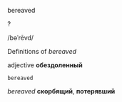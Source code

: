 bereaved

?

/bəˈrēvd/

Definitions of _bereaved_

adjective
**обездоленный**

    bereaved

_bereaved_
**скорбящий**, **потерявший**